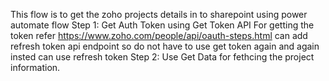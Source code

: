 This flow is to get the zoho projects details in to sharepoint using power automate flow
Step 1: Get Auth Token using Get Token API
For getting the token
refer https://www.zoho.com/people/api/oauth-steps.html
can add refresh token api endpoint so do not have to use get token again and again insted can use refresh token
Step 2: Use Get Data for fethcing the project information.
